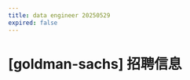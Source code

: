```yaml
---
title: data engineer 20250529
expired: false
---
```


# [goldman-sachs] 招聘信息

<JobPostingTable job-posting-json-path="goldman-sachs/data/data-engineer-20250529.json" />
